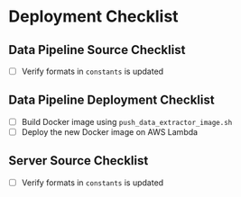 # Deployment Checklist

## Data Pipeline Source Checklist

-   [ ] Verify formats in `constants` is updated

## Data Pipeline Deployment Checklist

-   [ ] Build Docker image using `push_data_extractor_image.sh`
-   [ ] Deploy the new Docker image on AWS Lambda

## Server Source Checklist

-   [ ] Verify formats in `constants` is updated
